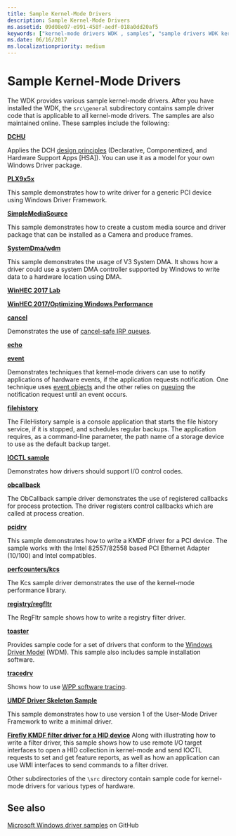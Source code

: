 ```yaml
---
title: Sample Kernel-Mode Drivers
description: Sample Kernel-Mode Drivers
ms.assetid: 09d08e07-e991-458f-aedf-018a0dd20af5
keywords: ["kernel-mode drivers WDK , samples", "sample drivers WDK kernel-mode"]
ms.date: 06/16/2017
ms.localizationpriority: medium
---
```


# Sample Kernel-Mode Drivers

The WDK provides various sample kernel-mode drivers. After you have installed the WDK, the `src\general` subdirectory contains sample driver code that is applicable to all kernel-mode drivers. The samples are also maintained online. These samples include the following:

[**DCHU**](https://github.com/Microsoft/Windows-driver-samples/tree/master/general/DCHU)

Applies the DCH [design principles](../develop/getting-started-with-windows-drivers.md) (Declarative, Componentized, and Hardware Support Apps [HSA]).  You can use it as a model for your own Windows Driver package.

[**PLX9x5x**](https://github.com/Microsoft/Windows-driver-samples/tree/master/general/PLX9x5x)

This sample demonstrates how to write driver for a generic PCI device using Windows Driver Framework.

[**SimpleMediaSource**](https://github.com/Microsoft/Windows-driver-samples/tree/master/general/SimpleMediaSource)

This sample demonstrates how to create a custom media source and driver package that can be installed as a Camera and produce frames.

[**SystemDma/wdm**](https://github.com/Microsoft/Windows-driver-samples/tree/master/general/SystemDma/wdm)

This sample demonstrates the usage of V3 System DMA. It shows how a driver could use a system DMA controller supported by Windows to write data to a hardware location using DMA.

[**WinHEC 2017 Lab**](https://github.com/Microsoft/Windows-driver-samples/tree/master/general/WinHEC%202017%20Lab)

[**WinHEC 2017/Optimizing Windows Performance**](https://github.com/Microsoft/Windows-driver-samples/tree/master/general/WinHEC%202017/Optimizing%20Windows%20Performance)

[**cancel**](https://github.com/Microsoft/Windows-driver-samples/tree/master/general/cancel)  

Demonstrates the use of [cancel-safe IRP queues](cancel-safe-irp-queues.md).

[**echo**](https://github.com/Microsoft/Windows-driver-samples/tree/master/general/echo)

[**event**](https://github.com/Microsoft/Windows-driver-samples/tree/master/general/event)  

Demonstrates techniques that kernel-mode drivers can use to notify applications of hardware events, if the application requests notification. One technique uses [event objects](event-objects.md) and the other relies on [queuing](queuing-and-dequeuing-irps.md) the notification request until an event occurs.

[**filehistory**](https://github.com/Microsoft/Windows-driver-samples/tree/master/general/filehistory)

The FileHistory sample is a console application that starts the file history service, if it is stopped, and schedules regular backups. The application requires, as a command-line parameter, the path name of a storage device to use as the default backup target.

[**IOCTL sample**](https://github.com/Microsoft/Windows-driver-samples/tree/master/general/ioctl)

Demonstrates how drivers should support I/O control codes.

[**obcallback**](https://github.com/Microsoft/Windows-driver-samples/tree/master/general/obcallback)

The ObCallback sample driver demonstrates the use of registered callbacks for process protection. The driver registers control callbacks which are called at process creation.

[**pcidrv**](https://github.com/Microsoft/Windows-driver-samples/tree/master/general/pcidrv)

This sample demonstrates how to write a KMDF driver for a PCI device. The sample works with the Intel 82557/82558 based PCI Ethernet Adapter (10/100) and Intel compatibles.

[**perfcounters/kcs**](https://github.com/Microsoft/Windows-driver-samples/tree/master/general/perfcounters/kcs)

The Kcs sample driver demonstrates the use of the kernel-mode performance library.

[**registry/regfltr**](https://github.com/Microsoft/Windows-driver-samples/tree/master/general/registry/regfltr)

The RegFltr sample shows how to write a registry filter driver.

[**toaster**](https://github.com/Microsoft/Windows-driver-samples/tree/master/general/toaster)  

Provides sample code for a set of drivers that conform to the [Windows Driver Model](windows-driver-model.md) (WDM). This sample also includes sample installation software.

[**tracedrv**](https://github.com/Microsoft/Windows-driver-samples/tree/master/general/tracing/tracedriver)  

Shows how to use [WPP software tracing](../devtest/wpp-software-tracing.md).

[**UMDF Driver Skeleton Sample**](https://github.com/Microsoft/Windows-driver-samples/tree/master/general/umdfSkeleton)

This sample demonstrates how to use version 1 of the User-Mode Driver Framework to write a minimal driver.

[**Firefly KMDF filter driver for a HID device**](https://github.com/Microsoft/Windows-driver-samples/tree/master/hid/firefly)
Along with illustrating how to write a filter driver, this sample shows how to use remote I/O target interfaces to open a HID collection in kernel-mode and send IOCTL requests to set and get feature reports, as well as how an application can use WMI interfaces to send commands to a filter driver.

Other subdirectories of the `\src` directory contain sample code for kernel-mode drivers for various types of hardware.

## See also

[Microsoft Windows driver samples](https://github.com/Microsoft/Windows-driver-samples) on GitHub